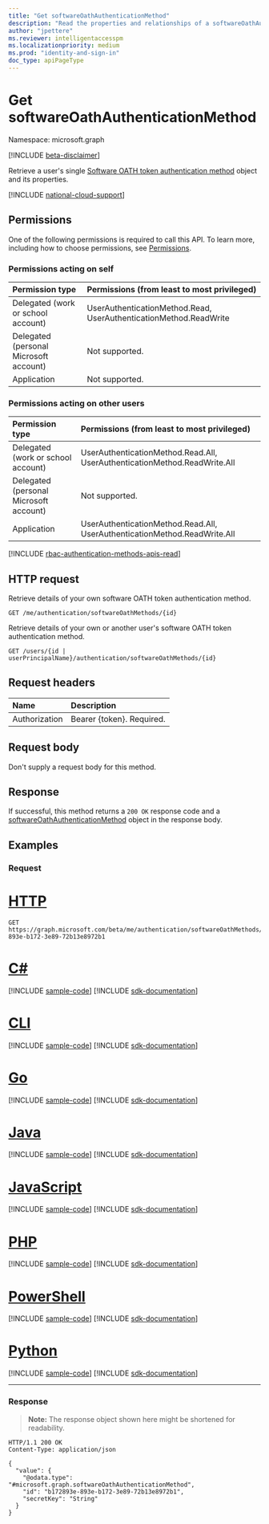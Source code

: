 ```yaml
---
title: "Get softwareOathAuthenticationMethod"
description: "Read the properties and relationships of a softwareOathAuthenticationMethod object."
author: "jpettere"
ms.reviewer: intelligentaccesspm
ms.localizationpriority: medium
ms.prod: "identity-and-sign-in"
doc_type: apiPageType
---
```


# Get softwareOathAuthenticationMethod
Namespace: microsoft.graph

[!INCLUDE [beta-disclaimer](../../includes/beta-disclaimer.md)]

Retrieve a user's single [Software OATH token authentication method](../resources/softwareoathauthenticationmethod.md) object and its properties.

[!INCLUDE [national-cloud-support](../../includes/global-china.md)]

## Permissions

One of the following permissions is required to call this API. To learn more, including how to choose permissions, see [Permissions](/graph/permissions-reference).

### Permissions acting on self
<!-- { "blockType": "ignored"  } // Note: Removing this line will result in the permissions autogeneration tool overwriting the table. -->
|Permission type      | Permissions (from least to most privileged)              |
|:---------------------------------------|:-------------------------|
| Delegated (work or school account)     | UserAuthenticationMethod.Read, UserAuthenticationMethod.ReadWrite |
| Delegated (personal Microsoft account) | Not supported. |
| Application                            | Not supported. |

### Permissions acting on other users
<!-- { "blockType": "ignored"  } // Note: Removing this line will result in the permissions autogeneration tool overwriting the table. -->
|Permission type      | Permissions (from least to most privileged)              |
|:---------------------------------------|:-------------------------|
| Delegated (work or school account)     | UserAuthenticationMethod.Read.All, UserAuthenticationMethod.ReadWrite.All |
| Delegated (personal Microsoft account) | Not supported. |
| Application                            | UserAuthenticationMethod.Read.All, UserAuthenticationMethod.ReadWrite.All |

[!INCLUDE [rbac-authentication-methods-apis-read](../includes/rbac-for-apis/rbac-authentication-methods-apis-read.md)]

## HTTP request

Retrieve details of your own software OATH token authentication method.
<!-- { "blockType": "ignored" } -->
``` http
GET /me/authentication/softwareOathMethods/{id}
```

Retrieve details of your own or another user's software OATH token authentication method.
<!-- { "blockType": "ignored" } -->
``` http
GET /users/{id | userPrincipalName}/authentication/softwareOathMethods/{id}
```

## Request headers
|Name|Description|
|:---|:---|
|Authorization|Bearer {token}. Required.|

## Request body
Don't supply a request body for this method.

## Response

If successful, this method returns a `200 OK` response code and a [softwareOathAuthenticationMethod](../resources/softwareoathauthenticationmethod.md) object in the response body.

## Examples

### Request

# [HTTP](#tab/http)
<!-- {
  "blockType": "request",
  "name": "get_softwareoathauthenticationmethod"
}
-->
``` http
GET https://graph.microsoft.com/beta/me/authentication/softwareOathMethods/b172893e-893e-b172-3e89-72b13e8972b1
```

# [C#](#tab/csharp)
[!INCLUDE [sample-code](../includes/snippets/csharp/get-softwareoathauthenticationmethod-csharp-snippets.md)]
[!INCLUDE [sdk-documentation](../includes/snippets/snippets-sdk-documentation-link.md)]

# [CLI](#tab/cli)
[!INCLUDE [sample-code](../includes/snippets/cli/get-softwareoathauthenticationmethod-cli-snippets.md)]
[!INCLUDE [sdk-documentation](../includes/snippets/snippets-sdk-documentation-link.md)]

# [Go](#tab/go)
[!INCLUDE [sample-code](../includes/snippets/go/get-softwareoathauthenticationmethod-go-snippets.md)]
[!INCLUDE [sdk-documentation](../includes/snippets/snippets-sdk-documentation-link.md)]

# [Java](#tab/java)
[!INCLUDE [sample-code](../includes/snippets/java/get-softwareoathauthenticationmethod-java-snippets.md)]
[!INCLUDE [sdk-documentation](../includes/snippets/snippets-sdk-documentation-link.md)]

# [JavaScript](#tab/javascript)
[!INCLUDE [sample-code](../includes/snippets/javascript/get-softwareoathauthenticationmethod-javascript-snippets.md)]
[!INCLUDE [sdk-documentation](../includes/snippets/snippets-sdk-documentation-link.md)]

# [PHP](#tab/php)
[!INCLUDE [sample-code](../includes/snippets/php/get-softwareoathauthenticationmethod-php-snippets.md)]
[!INCLUDE [sdk-documentation](../includes/snippets/snippets-sdk-documentation-link.md)]

# [PowerShell](#tab/powershell)
[!INCLUDE [sample-code](../includes/snippets/powershell/get-softwareoathauthenticationmethod-powershell-snippets.md)]
[!INCLUDE [sdk-documentation](../includes/snippets/snippets-sdk-documentation-link.md)]

# [Python](#tab/python)
[!INCLUDE [sample-code](../includes/snippets/python/get-softwareoathauthenticationmethod-python-snippets.md)]
[!INCLUDE [sdk-documentation](../includes/snippets/snippets-sdk-documentation-link.md)]

---

### Response
>**Note:** The response object shown here might be shortened for readability.
<!-- {
  "blockType": "response",
  "truncated": true,
  "@odata.type": "microsoft.graph.softwareOathAuthenticationMethod"
}
-->
``` http
HTTP/1.1 200 OK
Content-Type: application/json

{
  "value": {
    "@odata.type": "#microsoft.graph.softwareOathAuthenticationMethod",
    "id": "b172893e-893e-b172-3e89-72b13e8972b1",
    "secretKey": "String"
  }
}
```

